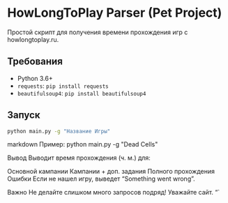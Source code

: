 # HowLongToPlay Parser (Pet Project)

Простой скрипт для получения времени прохождения игр с howlongtoplay.ru.

## Требования

*   Python 3.6+
*   `requests`: `pip install requests`
*   `beautifulsoup4`: `pip install beautifulsoup4`

## Запуск

```bash
python main.py -g "Название Игры"
```
markdown
Пример: python main.py -g "Dead Cells"

Вывод
Выводит время прохождения (ч. м.) для:

Основной кампании
Кампании + доп. задания
Полного прохождения
Ошибки
Если не нашел игру, выведет “Something went wrong”.

Важно
Не делайте слишком много запросов подряд! Уважайте сайт. “`
